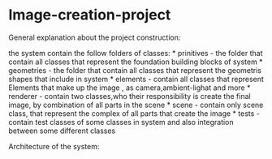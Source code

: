 # Image-creation-project

General explanation about the project construction:

the system contain the follow folders of classes:
        * prinitives - the folder that contain all classes that represent the foundation building blocks of system
        * geometries - the folder that contain all classes that represent the geometris shapes that include in system
        * elements - contain all classes that represent Elements that make up the image , as camera,ambient-lighat and more
        * renderer - contain two classes,who their responsibility is create the final image, by combination of all parts in the scene
        * scene - contain only scene class, that represent the complex of all parts that create the image
        * tests - contain test classes of some classes in system and also integration between some different classes


Architecture of the system:


